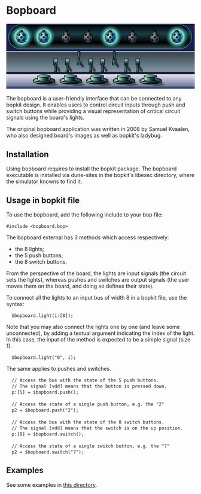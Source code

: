 # Bopboard

<p>
  <img
    src="https://github.com/mbarbin/bopkit/blob/assets/image/bopboard.png?raw=true"
    alt="Logo"
  />
</p>

The bopboard is a user-friendly interface that can be connected to any bopkit
design. It enables users to control circuit inputs through push and switch
buttons while providing a visual representation of critical circuit signals
using the board's lights.

The original bopboard application was written in 2008 by Samuel Kvaalen, who
also designed board's images as well as bopkit's ladybug.

## Installation

Using bopboard requires to install the bopkit package. The bopboard executable
is installed via dune-sites in the bopkit's libexec directory, where the
simulator knowns to find it.

## Usage in bopkit file

To use the bopboard, add the following include to your bop file:

```text
#include <bopboard.bop>
```

The bopboard external has 3 methods which access respectively:

- the 8 lights;
- the 5 push buttons;
- the 8 switch buttons.

From the perspective of the board, the lights are input signals (the circuit
sets the lights), whereas pushes and switches are output signals (the user moves
them on the board, and doing so defines their state).

To connect all the lights to an input bus of width 8 in a bopkit file, use the
syntax:

```text
  $bopboard.light(i:[8]);
```

Note that you may also connect the lights one by one (and leave some
unconnected), by adding a textual argument indicating the index of the light. In
this case, the input of the method is expected to be a simple signal (size 1).

```text
  $bopboard.light("0", i);
```

The same applies to pushes and switches.

```text
  // Access the bus with the state of the 5 push buttons.
  // The signal [vdd] means that the button is pressed down.
  p:[5] = $bopboard.push();

  // Access the state of a single push button, e.g. the "2"
  p2 = $bopboard.push("2");

  // Access the bus with the state of the 8 switch buttons.
  // The signal [vdd] means that the switch is on the up position.
  p:[8] = $bopboard.switch();

  // Access the state of a single switch button, e.g. the "7"
  p2 = $bopboard.switch("7");
```

## Examples

See some examples in [this directory](example/).
